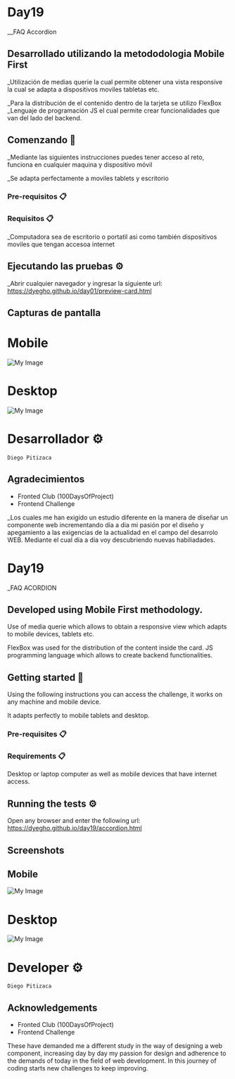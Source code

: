 <!-- Sapanish -->
# Day19

__FAQ Accordion

## Desarrollado utilizando la metododologia Mobile First
_Utilización de medias querie la cual permite obtener una vista responsive la cual se adapta a dispositivos moviles tabletas etc.

_Para la distribución de el contenido dentro de la tarjeta se utilizo FlexBox
_Lenguaje de programación JS el cual permite crear funcionalidades que van del lado del backend.

## Comenzando 🚀

_Mediante las siguientes instrucciones puedes tener acceso al reto, funciona en cualquier maquina y dispositivo móvil

_Se adapta perfectamente a moviles tablets y escritorio


### Pre-requisitos 📋
### Requisitos 📋
_Computadora sea de escritorio o portatil asi como también dispositivos moviles que tengan accesoa internet

## Ejecutando las pruebas ⚙️

_Abrir cualquier navegador y ingresar la siguiente url:
https://dyegho.github.io/day01/preview-card.html


## Capturas de pantalla
# Mobile
![My Image](img/FAQ-MObile.jpg)

# Desktop
![My Image](img/FAQ-Desktop.jpg)
# Desarrollador ⚙️
    Diego Pitizaca 
    
## Agradecimientos
* Fronted Club (100DaysOfProject)
* Frontend Challenge

_Los cuales me han exigido un estudio diferente en la manera de diseñar un componente web incrementando día a dia mi pasión por el diseño y apegamiento a las exigencias de la actualidad en el campo del desarrolo WEB. Mediante el cual día a día voy descubriendo nuevas habiliadades.

<!-- English -->

# Day19

_FAQ ACORDION

## Developed using Mobile First methodology.
Use of media querie which allows to obtain a responsive view which adapts to mobile devices, tablets etc.

FlexBox was used for the distribution of the content inside the card.
JS programming language which allows to create backend functionalities.

## Getting started 🚀

Using the following instructions you can access the challenge, it works on any machine and mobile device.

It adapts perfectly to mobile tablets and desktop.


### Pre-requisites 📋
### Requirements 📋
Desktop or laptop computer as well as mobile devices that have internet access.

## Running the tests ⚙️

Open any browser and enter the following url:
https://dyegho.github.io/day19/accordion.html


## Screenshots
## Mobile
![My Image](img/FAQ-MObile.jpg)

# Desktop
![My Image](img/FAQ-Desktop.jpg)
# Developer ⚙️
    Diego Pitizaca 
    
## Acknowledgements
* Fronted Club (100DaysOfProject)
* Frontend Challenge

These have demanded me a different study in the way of designing a web component, increasing day by day my passion for design and adherence to the demands of today in the field of web development.
In this journey of coding starts new challenges to keep improving.




